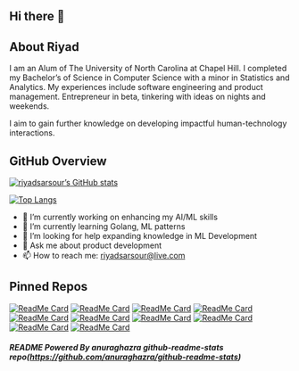 ## Hi there 👋 

## About Riyad 
I am an Alum of The University of North Carolina at Chapel Hill. I completed my Bachelor’s of Science in Computer Science with a minor in Statistics and Analytics. 
My experiences include software engineering and product management. Entrepreneur in beta, tinkering with ideas on nights and weekends. 

I aim to gain further knowledge on developing impactful human-technology interactions. 

## GitHub Overview

<!-- GitHub Stats Card (with private contributions) -->
[![riyadsarsour’s GitHub stats](https://github-readme-stats-smw3-riyad-s-projects-59b508c2.vercel.app/api?username=riyadsarsour&count_private=true&show_icons=true&theme=nightowl)](https://github.com/riyadsarsour)

<!-- Top Languages Card (compact layout) -->
[![Top Langs](https://github-readme-stats-smw3-riyad-s-projects-59b508c2.vercel.app/api/top-langs/?username=riyadsarsour&layout=compact&theme=nightowl&langs_count=10)](https://github.com/riyadsarsour)


- 🔭 I’m currently working on enhancing my AI/ML skills
- 🌱 I’m currently learning Golang, ML patterns
- 🤔 I’m looking for help expanding knowledge in ML Development
- 💬 Ask me about product development
- 📫 How to reach me: riyadsarsour@live.com



## Pinned Repos
[![ReadMe Card](https://github-readme-stats.vercel.app/api/pin/?username=riyadsarsour&theme=react&repo=go-filestore)](https://github.com/riyadsarsour/go-filestore)
[![ReadMe Card](https://github-readme-stats.vercel.app/api/pin/?username=riyadsarsour&theme=react&repo=LakersBot)](https://github.com/riyadsarsour/LakersBot)
[![ReadMe Card](https://github-readme-stats.vercel.app/api/pin/?username=riyadsarsour&theme=react&repo=sarsourShell)](https://github.com/riyadsarsour/sarsourShell)
[![ReadMe Card](https://github-readme-stats.vercel.app/api/pin/?username=riyadsarsour&theme=react&repo=sushiGame)](https://github.com/riyadsarsour/sushiGame)
[![ReadMe Card](https://github-readme-stats.vercel.app/api/pin/?username=riyadsarsour&theme=react&repo=mockGitCLI)](https://github.com/riyadsarsour/mockGitCLI)
[![ReadMe Card](https://github-readme-stats.vercel.app/api/pin/?username=riyadsarsour&theme=react&repo=babyJarvis)](https://github.com/riyadsarsour/babyJarvis)
[![ReadMe Card](https://github-readme-stats.vercel.app/api/pin/?username=riyadsarsour&theme=react&repo=mockTwitter)](https://github.com/riyadsarsour/mockTwitter)
[![ReadMe Card](https://github-readme-stats.vercel.app/api/pin/?username=riyadsarsour&theme=react&repo=mock2048)](https://github.com/riyadsarsour/mock2048)
[![ReadMe Card](https://github-readme-stats.vercel.app/api/pin/?username=riyadsarsour&theme=react&repo=texterdexter)](https://github.com/riyadsarsour/texterdexter)
[![ReadMe Card](https://github-readme-stats.vercel.app/api/pin/?username=riyadsarsour&theme=react&repo=Quatroah)](https://github.com/riyadsarsour/Quatroah)



##### README  Powered By anuraghazra github-readme-stats repo(https://github.com/anuraghazra/github-readme-stats)
